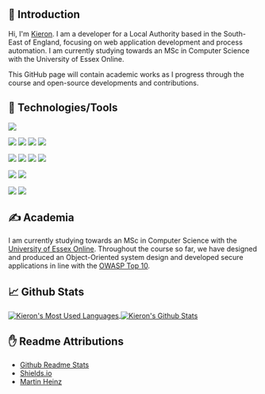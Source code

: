 ## 👨 Introduction

Hi, I'm [Kieron](https://github.com/KieronHolmes). I am a developer for a Local Authority based in the South-East of England, focusing on web application development and process automation. I am currently studying towards an MSc in Computer Science with the University of Essex Online.

This GitHub page will contain academic works as I progress through the course and open-source developments and contributions.

## 🔧 Technologies/Tools
<!-- Operating Systems -->
![](https://img.shields.io/badge/OS-Windows-informational?style=flat&logo=windows&logoColor=white&color=2bbc8a)
<!-- IDE's -->
![](https://img.shields.io/badge/IDE-Visual%20Studio%20Code-informational?style=flat&logo=visualstudiocode&logoColor=white&color=2bbc8a)
![](https://img.shields.io/badge/IDE-PyCharm-informational?style=flat&logo=jetbrains&logoColor=white&color=2bbc8a)
![](https://img.shields.io/badge/IDE-PhpStorm-informational?style=flat&logo=jetbrains&logoColor=white&color=2bbc8a)
![](https://img.shields.io/badge/IDE-RubyMine-informational?style=flat&logo=jetbrains&logoColor=white&color=2bbc8a)
<!-- Programming Languages -->
![](https://img.shields.io/badge/Code-PHP-informational?style=flat&logo=php&logoColor=white&color=2bbc8a)
![](https://img.shields.io/badge/Code-HTML-informational?style=flat&logo=html5&logoColor=white&color=2bbc8a)
![](https://img.shields.io/badge/Code-CSS-informational?style=flat&logo=css3&logoColor=white&color=2bbc8a)
![](https://img.shields.io/badge/Code-Javascript-informational?style=flat&logo=javascript&logoColor=white&color=2bbc8a)
<!-- Databases -->
![](https://img.shields.io/badge/Database-Microsoft%20SQL%20Server-informational?style=flat&logo=microsoftsqlserver&logoColor=white&color=2bbc8a)
![](https://img.shields.io/badge/Database-MySQL-informational?style=flat&logo=mysql&logoColor=white&color=2bbc8a)
<!-- Miscellaneous -->
![](https://img.shields.io/badge/Version%20Control-GitHub-informational?style=flat&logo=github&logoColor=white&color=2bbc8a)
![](https://img.shields.io/badge/Version%20Control-Azure%20DevOps-informational?style=flat&logo=azuredevops&logoColor=white&color=2bbc8a)

## &#x270d; Academia
I am currently studying towards an MSc in Computer Science with the [University of Essex Online](https://online.essex.ac.uk). Throughout the course so far, we have designed and produced an Object-Oriented system design and developed secure applications in line with the [OWASP Top 10](https://owasp.org/www-project-top-ten/).

## &#x1f4c8; Github Stats
<a href="https://github.com/KieronHolmes/KieronHolmes">
  <img align="center" src="https://github-readme-stats.vercel.app/api/top-langs/?username=KieronHolmes&langs_count=5&theme=dracula" alt="Kieron's Most Used Languages" />
</a>
<a href="https://github.com/KieronHolmes/KieronHolmes">
  <img align="center" src="https://github-readme-stats.vercel.app/api?username=KieronHolmes&show_icons=true&line_height=27&count_private=true&theme=dracula" alt="Kieron's Github Stats" />
</a>

## ✋ Readme Attributions
* [Github Readme Stats](https://github.com/anuraghazra/github-readme-stats)
* [Shields.io](https://shields.io/)
* [Martin Heinz](https://towardsdatascience.com/build-a-stunning-readme-for-your-github-profile-9b80434fe5d7)
